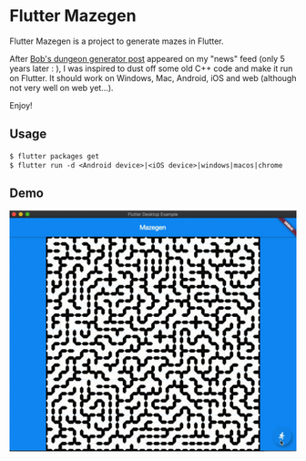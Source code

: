 # Flutter Mazegen

Flutter Mazegen is a project to generate mazes in Flutter.

After [Bob's dungeon generator post](https://journal.stuffwithstuff.com/2014/12/21/rooms-and-mazes/) appeared on my "news" feed (only 5 years later : ), I was inspired to dust off some old C++ code and make it run on Flutter. It should work on Windows, Mac, Android, iOS and web (although not very well on web yet...).

Enjoy!

## Usage

```shell
$ flutter packages get
$ flutter run -d <Android device>|<iOS device>|windows|macos|chrome
```

## Demo
<img src='readme/demo.gif' />